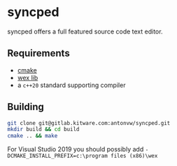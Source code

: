# syncped

syncped offers a full featured source code text editor.

## Requirements

- [cmake](http://www.cmake.org/)
- [wex lib](https://github.com/antonvw/wex/)
- a `c++20` standard supporting compiler

## Building

```bash
git clone git@gitlab.kitware.com:antonvw/syncped.git
mkdir build && cd build
cmake .. && make
```

For Visual Studio 2019 you should possibly add
`-DCMAKE_INSTALL_PREFIX=c:\program files (x86)\wex`
